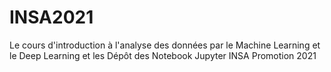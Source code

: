# INSA2021
Le cours d'introduction à l'analyse des données par le Machine Learning et le Deep Learning et les Dépôt des Notebook Jupyter INSA Promotion 2021

